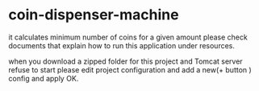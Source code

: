 # coin-dispenser-machine
it calculates minimum number of coins for a given amount
please check documents that explain how to run this application under resources.

when you download a zipped folder for this project and Tomcat server refuse to start please
edit project configuration and add a new(+ button ) config and apply OK.